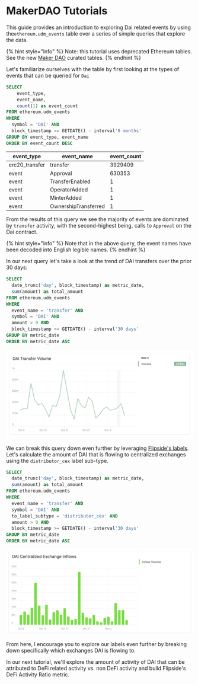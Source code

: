 # MakerDAO Tutorials

This guide provides an introduction to exploring Dai related events by using the`ethereum.udm_events` table over a series of simple queries that explore the data.

{% hint style="info" %}
Note: this tutorial uses deprecated Ethereum tables. See the new [Maker DAO](../archive/tables/ethereum-maker-dao-tables.md) curated tables.
{% endhint %}

Let's familiarize ourselves with the table by first looking at the types of events that can be queried for `Dai`

```sql
SELECT 
    event_type, 
    event_name,
    count(1) as event_count
FROM ethereum.udm_events 
WHERE 
  symbol = 'DAI' AND
  block_timestamp >= GETDATE() - interval'8 months'
GROUP BY event_type, event_name
ORDER BY event_count DESC
```

| event\_type     | event\_name          | event\_count |
| --------------- | -------------------- | ------------ |
| erc20\_transfer | transfer             | 3929409      |
| event           | Approval             | 630353       |
| event           | TransferEnabled      | 1            |
| event           | OperatorAdded        | 1            |
| event           | MinterAdded          | 1            |
| event           | OwnershipTransferred | 1            |

From the results of this query we see the majority of events are dominated by `transfer` activity, with the second-highest being, calls to `Approval` on the Dai contract.

{% hint style="info" %}
Note that in the above query, the event names have been decoded into English legible names.&#x20;
{% endhint %}

In our next query let's take a look at the trend of DAI transfers over the prior 30 days:

```sql
SELECT 
  date_trunc('day', block_timestamp) as metric_date,
  sum(amount) as total_amount
FROM ethereum.udm_events
WHERE 
  event_name = 'transfer' AND
  symbol = 'DAI' AND
  amount > 0 AND
  block_timestamp >= GETDATE() - interval'30 days'
GROUP BY metric_date
ORDER BY metric_date ASC
```

![](<../../.gitbook/assets/Screen Shot 2020-11-08 at 8.29.00 PM.png>)

We can break this query down even further by leveraging [Flipside's labels](../labels/). Let's calculate the amount of DAI that is flowing to centralized exchanges using the `distributor_cex` label sub-type.

```sql
SELECT 
  date_trunc('day', block_timestamp) as metric_date,
  sum(amount) as total_amount
FROM ethereum.udm_events
WHERE 
  event_name = 'transfer' AND
  symbol = 'DAI' AND
  to_label_subtype = 'distributor_cex' AND
  amount > 0 AND
  block_timestamp >= GETDATE() - interval'30 days'
GROUP BY metric_date
ORDER BY metric_date ASC
```

![](<../../.gitbook/assets/Screen Shot 2020-11-08 at 8.36.02 PM.png>)

From here, I encourage you to explore our labels even further by breaking down specifically which exchanges DAI is flowing to.

In our next tutorial, we'll explore the amount of activity of DAI that can be attributed to DeFi related activity vs. non DeFi activity and build Flipside's DeFi Activity Ratio metric.
